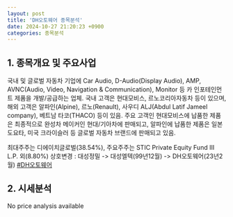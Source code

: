 ```yaml
---
layout: post
title: 'DH오토웨어 종목분석'
date: 2024-10-27 21:20:23 +0900
categories: 종목분석
---
```


## 1. 종목개요 및 주요사업

국내 및 글로벌 자동차 기업에 Car Audio, D-Audio(Display Audio), AMP, AVNC(Audio, Video, Navigation & Communication), Monitor 등 카 인포테인먼트 제품을 개발/공급하는 업체. 국내 고객은 현대모비스, 르노코리아자동차 등이 있으며, 해외 고객은 알파인(Alpine), 르노(Renault), 사우디 ALJ(Abdul Latif Jameel company), 베트남 타코(THACO) 등이 있음. 주요 고객인 현대모비스에 납품한 제품은 최종적으로 완성차 메이커인 현대/기아차에 판매되고, 알파인에 납품한 제품은 일본 도요타, 미국 크라이슬러 등 글로벌 자동차 브랜드에 판매되고 있음.

최대주주는 디에이치글로벌(38.54%), 주요주주는 STIC Private Equity Fund III L.P. 외(8.80%) 상호변경 : 대성정밀 -> 대성엘텍(99년12월) -> DH오토웨어(23년2월)
[#DH오토웨어](#)

## 2. 시세분석

No price analysis available
